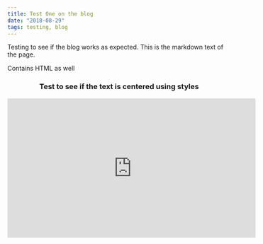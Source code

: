 ```yaml
---
title: Test One on the blog
date: "2018-08-29"
tags: testing, blog
---
```


Testing to see if the blog works as expected. This is the markdown text of the page.

Contains HTML as well
<h3 style="text-align: center">Test to see if the text is centered using styles</h3>

<iframe width="560" height="315" src="https://www.youtube.com/embed/YrqAtfdrrBQ" frameborder="0" allowfullscreen></iframe>